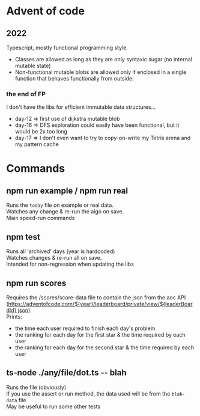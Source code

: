 # Advent of code
## 2022
Typescript, mostly functional programming style.
- Classes are allowed as long as they are only syntaxic sugar (no internal mutable state)
- Non-functional mutable blobs are allowed only if enclosed in a single function that behaves functionally from outside.

### the end of FP
I don't have the libs for efficient immutable data structures...
- day-12 => first use of dijkstra mutable blob
- day-16 => DFS exploration could easily have been functional, but it would be 2x too long
- day-17 => I don't even want to try to copy-on-write my Tetris arena and my pattern cache

# Commands
## npm run example / npm run real

Runs the `today` file on example or real data.  
Watches any change & re-run the algo on save.  
Main speed-run commands

## npm test

Runs all 'archived' days (year is hardcoded)  
Watches changes & re-run all on save.  
Intended for non-regression when updating the libs

## npm run scores
Requires the /scores/score-data file to contain the json from the aoc API (https://adventofcode.com/${year}/leaderboard/private/view/${leaderBoardId}.json).  
Prints:
- the time each user required to finish each day's problem
- the ranking for each day for the first star & the time required by each user
- the ranking for each day for the second star & the time required by each user

## ts-node ./any/file/dot.ts -- blah

Runs the file (obviously)  
If you use the assert or run method, the data used will be from the `blah-data` file  
May be useful to run some other tests